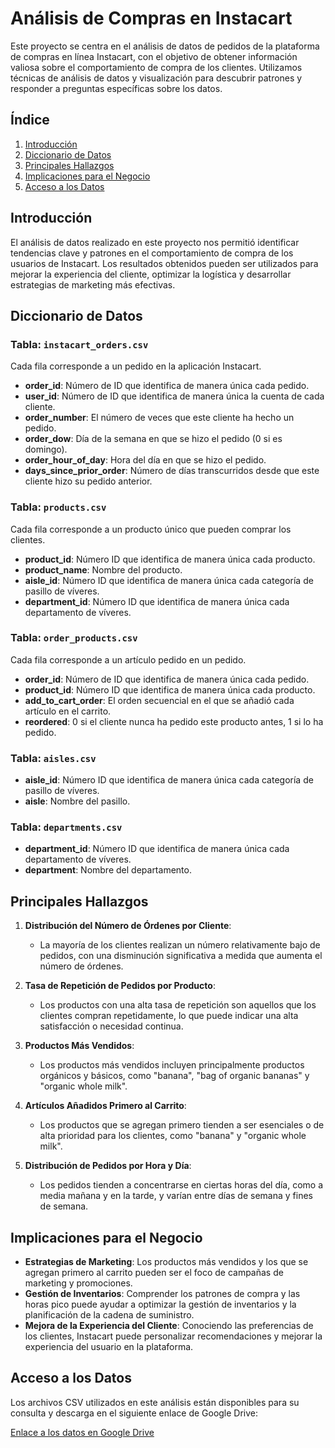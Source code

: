 # Análisis de Compras en Instacart

Este proyecto se centra en el análisis de datos de pedidos de la plataforma de compras en línea Instacart, con el objetivo de obtener información valiosa sobre el comportamiento de compra de los clientes. Utilizamos técnicas de análisis de datos y visualización para descubrir patrones y responder a preguntas específicas sobre los datos.

## Índice

1. [Introducción](#intro)
2. [Diccionario de Datos](#data-dictionary)
3. [Principales Hallazgos](#key-findings)
4. [Implicaciones para el Negocio](#business-implications)
5. [Acceso a los Datos](#data-access)

## Introducción <a id='intro'></a>

El análisis de datos realizado en este proyecto nos permitió identificar tendencias clave y patrones en el comportamiento de compra de los usuarios de Instacart. Los resultados obtenidos pueden ser utilizados para mejorar la experiencia del cliente, optimizar la logística y desarrollar estrategias de marketing más efectivas.

## Diccionario de Datos <a id='data-dictionary'></a>

### Tabla: `instacart_orders.csv`
Cada fila corresponde a un pedido en la aplicación Instacart.

- **order_id**: Número de ID que identifica de manera única cada pedido.
- **user_id**: Número de ID que identifica de manera única la cuenta de cada cliente.
- **order_number**: El número de veces que este cliente ha hecho un pedido.
- **order_dow**: Día de la semana en que se hizo el pedido (0 si es domingo).
- **order_hour_of_day**: Hora del día en que se hizo el pedido.
- **days_since_prior_order**: Número de días transcurridos desde que este cliente hizo su pedido anterior.

### Tabla: `products.csv`
Cada fila corresponde a un producto único que pueden comprar los clientes.

- **product_id**: Número ID que identifica de manera única cada producto.
- **product_name**: Nombre del producto.
- **aisle_id**: Número ID que identifica de manera única cada categoría de pasillo de víveres.
- **department_id**: Número ID que identifica de manera única cada departamento de víveres.

### Tabla: `order_products.csv`
Cada fila corresponde a un artículo pedido en un pedido.

- **order_id**: Número de ID que identifica de manera única cada pedido.
- **product_id**: Número ID que identifica de manera única cada producto.
- **add_to_cart_order**: El orden secuencial en el que se añadió cada artículo en el carrito.
- **reordered**: 0 si el cliente nunca ha pedido este producto antes, 1 si lo ha pedido.

### Tabla: `aisles.csv`
- **aisle_id**: Número ID que identifica de manera única cada categoría de pasillo de víveres.
- **aisle**: Nombre del pasillo.

### Tabla: `departments.csv`
- **department_id**: Número ID que identifica de manera única cada departamento de víveres.
- **department**: Nombre del departamento.

## Principales Hallazgos <a id='key-findings'></a>

1. **Distribución del Número de Órdenes por Cliente**:
   - La mayoría de los clientes realizan un número relativamente bajo de pedidos, con una disminución significativa a medida que aumenta el número de órdenes.

2. **Tasa de Repetición de Pedidos por Producto**:
   - Los productos con una alta tasa de repetición son aquellos que los clientes compran repetidamente, lo que puede indicar una alta satisfacción o necesidad continua.

3. **Productos Más Vendidos**:
   - Los productos más vendidos incluyen principalmente productos orgánicos y básicos, como "banana", "bag of organic bananas" y "organic whole milk".

4. **Artículos Añadidos Primero al Carrito**:
   - Los productos que se agregan primero tienden a ser esenciales o de alta prioridad para los clientes, como "banana" y "organic whole milk".

5. **Distribución de Pedidos por Hora y Día**:
   - Los pedidos tienden a concentrarse en ciertas horas del día, como a media mañana y en la tarde, y varían entre días de semana y fines de semana.

## Implicaciones para el Negocio <a id='business-implications'></a>

- **Estrategias de Marketing**: Los productos más vendidos y los que se agregan primero al carrito pueden ser el foco de campañas de marketing y promociones.
- **Gestión de Inventarios**: Comprender los patrones de compra y las horas pico puede ayudar a optimizar la gestión de inventarios y la planificación de la cadena de suministro.
- **Mejora de la Experiencia del Cliente**: Conociendo las preferencias de los clientes, Instacart puede personalizar recomendaciones y mejorar la experiencia del usuario en la plataforma.

## Acceso a los Datos <a id='data-access'></a>

Los archivos CSV utilizados en este análisis están disponibles para su consulta y descarga en el siguiente enlace de Google Drive:

[Enlace a los datos en Google Drive](https://drive.google.com/drive/folders/1bv2ULEXNtgHG0zYjmAH1tEDUAimnHB01?usp=sharing)
